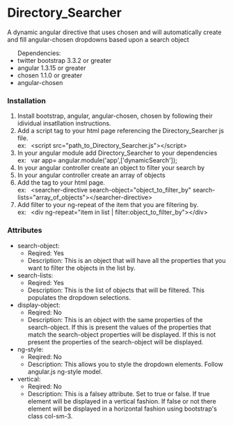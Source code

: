 # Directory_Searcher
A dynamic angular directive that uses chosen and will automatically create and fill angular-chosen dropdowns based upon a search object

<ul>Dependencies:
  <li>
    twitter bootstrap 3.3.2 or greater
  </li>
  <li>
    angular 1.3.15 or greater
  </li>
  <li>
    chosen 1.1.0  or greater
  </li>
  <li>
    angular-chosen
  </li>
</ul>
  
<h3>Installation</h3>
<ol>
  <li>
    Install bootstrap, angular, angular-chosen, chosen by following their idividual insatllation instructions.
  </li>
  <li>
    Add a script tag to your html page referencing the Directory_Searcher js file.</br>
    ex:&ensp; &lt;script src="path_to_Directory_Searcher.js"&gt;&lt;/script&gt;
  </li>
  <li>
    In your angular module add Directory_Searcher to your dependencies</br>
    ex:&ensp; var app= angular.module('app',['dynamicSearch']);
  </li>
  <li>
    In your angular controller create an object to filter your search by</br>
  </li>
  <li>
    In your angular controller create an array of objects</br>
  </li>
  <li>
    Add the tag to your html page.</br>
    ex:&ensp; &lt;searcher-directive search-object="object_to_filter_by" search-lists="array_of_objects"&gt;&lt;/searcher-directive&gt;
  </li>
  <li>
    Add filter to your ng-repeat of the item that you are filtering by.</br>
    ex:&ensp; &lt;div ng-repeat="item in list | filter:object_to_filter_by"&gt;&lt;/div&gt;
  </li>
</ol>
</hr>
<h3>Attributes</h3>
<ul>
  <li>
    search-object:
    <ul>
      <li>Reqired: Yes</li>
      <li>Description: This is an object that will have all the properties that you want to filter the objects in the list by.</li>
    </ul>
  </li>
  <li>
    search-lists:
    <ul>
      <li>Reqired: Yes</li>
      <li>Description: This is the list of objects that will be filtered. This populates the dropdown selections.</li>
    </ul>
  </li>
  <li>
    display-object:
    <ul>
      <li>Reqired: No</li>
      <li>Description: This is an object with the same properties of the search-object. 
          If this is present the values of the properties that match the search-object properties will be displayed. 
          If this is not present the properties of the search-object will be displayed.
      </li>
    </ul>
  </li>
  <li>
    ng-style:
    <ul>
      <li>Reqired: No</li>
      <li>Description: This allows you to style the dropdown elements. Follow angular.js ng-style model.
      </li>
    </ul>
  </li>
  <li>
    vertical:
    <ul>
      <li>Reqired: No</li>
      <li>Description: This is a falsey attribute. Set to true or false. 
          If true element will be displayed in a vertical fashion.
          If false or not there element will be displayed in a horizontal fashion using bootstrap's class col-sm-3.
      </li>
    </ul>
  </li>
</ul>
